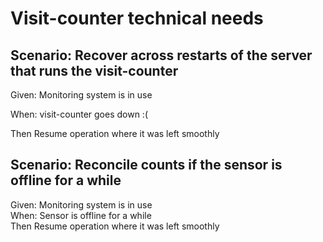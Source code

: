 # Visit-counter technical needs

## Scenario: Recover across restarts of the server that runs the visit-counter

  Given:  Monitoring system is in use  

  When: visit-counter goes down :(  

  Then Resume operation where it was left smoothly  

## Scenario: Reconcile counts if the sensor is offline for a while

  Given: Monitoring system is in use  
  When: Sensor is offline for a while  
  Then Resume operation where it was left smoothly  
